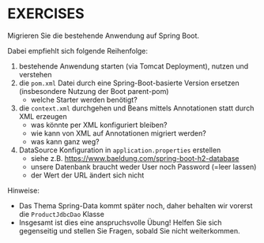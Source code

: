 # EXERCISES

Migrieren Sie die bestehende Anwendung auf Spring Boot.

Dabei empfiehlt sich folgende Reihenfolge:

1. bestehende Anwendung starten (via Tomcat Deployment), nutzen und verstehen
2. die `pom.xml` Datei durch eine Spring-Boot-basierte Version ersetzen (insbesondere Nutzung der Boot parent-pom)
    - welche Starter werden benötigt?
3. die `context.xml` durchgehen und Beans mittels Annotationen statt durch XML erzeugen
    - was könnte per XML konfiguriert bleiben?
    - wie kann von XML auf Annotationen migriert werden?
    - was kann ganz weg?
4. DataSource Konfiguration in `application.properties` erstellen
   - siehe z.B. https://www.baeldung.com/spring-boot-h2-database
   - unsere Datenbank braucht weder User noch Password (=leer lassen)
   - der Wert der URL ändert sich nicht 

Hinweise:

- Das Thema Spring-Data kommt später noch, daher behalten wir vorerst die `ProductJdbcDao` Klasse
- Insgesamt ist dies eine anspruchsvolle Übung! Helfen Sie sich gegenseitig und stellen Sie
  Fragen, sobald Sie nicht weiterkommen.